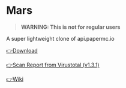 # Mars
> **WARNING: This is not for regular users**

A super lightweight clone of api.papermc.io

[👉Download](https://github.com/LevelTranic/Mars/releases)

[👉Scan Report from Virustotal (v1.3.1)](https://www.virustotal.com/gui/file/1d30c3f91c9af35e7a065a0ddb1369e123e253c6422b0232e860ba6d1aeddc0b/detection)

[👉Wiki](https://github.com/LevelTranic/Mars/wiki)
